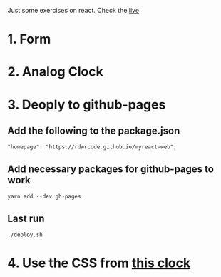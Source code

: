 Just some exercises on react.
Check the [live](https://rdwrcode.github.io/myreact-web/)

# 1. Form
# 2. Analog Clock
# 3. Deoply to github-pages
## Add the following to the package.json
```
"homepage": "https://rdwrcode.github.io/myreact-web",
```
## Add necessary packages for github-pages to work
```
yarn add --dev gh-pages
```
## Last run 
```
./deploy.sh
```
# 4. Use the CSS from [this clock](https://codepen.io/vaskopetrov/pen/yVEXjz) 

